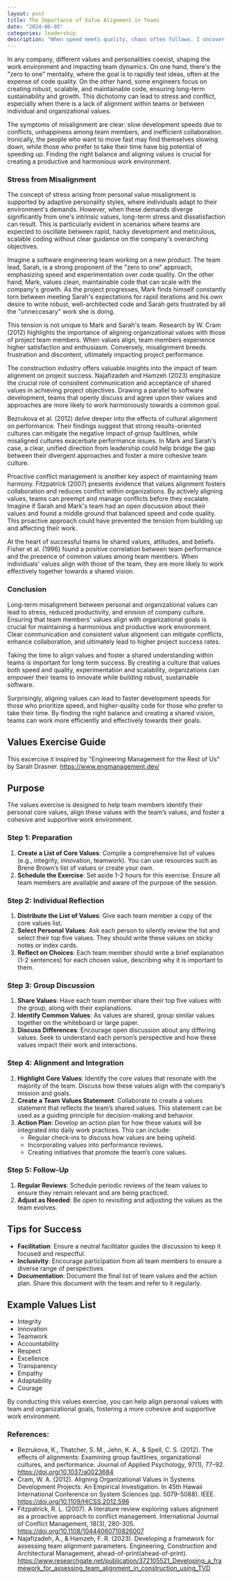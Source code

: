 ```yaml
---
layout: post
title: The Importance of Value Alignment in Teams
date: "2024-06-05"
categories: leadership
description: "When speed meets quality, chaos often follows. I uncover the hidden factor that can make or break your team's success."
---
```


In any company, different values and personalities coexist, shaping the work environment and impacting team dynamics. On one hand, there's the "zero to one" mentality, where the goal is to rapidly test ideas, often at the expense of code quality. On the other hand, some engineers focus on creating robust, scalable, and maintainable code, ensuring long-term sustainability and growth. This dichotomy can lead to stress and conflict, especially when there is a lack of alignment within teams or between individual and organizational values.

The symptoms of misalignment are clear: slow development speeds due to conflicts, unhappiness among team members, and inefficient collaboration. Ironically, the people who want to move fast may find themselves slowing down, while those who prefer to take their time have big potential of speeding up. Finding the right balance and aligning values is crucial for creating a productive and harmonious work environment.

### Stress from Misalignment

The concept of stress arising from personal value misalignment is supported by adaptive personality styles, where individuals adapt to their environment's demands. However, when these demands diverge significantly from one's intrinsic values, long-term stress and dissatisfaction can result. This is particularly evident in scenarios where teams are expected to oscillate between rapid, hacky development and meticulous, scalable coding without clear guidance on the company's overarching objectives.

Imagine a software engineering team working on a new product. The team lead, Sarah, is a strong proponent of the "zero to one" approach, emphasizing speed and experimentation over code quality. On the other hand, Mark, values clean, maintainable code that can scale with the company's growth. As the project progresses, Mark finds himself constantly torn between meeting Sarah's expectations for rapid iterations and his own desire to write robust, well-architected code and Sarah gets frustrated by all the "unneccesary" work she is doing.

This tension is not unique to Mark and Sarah's team. Research by W. Cram (2012) highlights the importance of aligning organizational values with those of project team members. When values align, team members experience higher satisfaction and enthusiasm. Conversely, misalignment breeds frustration and discontent, ultimately impacting project performance.

The construction industry offers valuable insights into the impact of team alignment on project success. Najafizadeh and Hamzeh (2023) emphasize the crucial role of consistent communication and acceptance of shared values in achieving project objectives. Drawing a parallel to software development, teams that openly discuss and agree upon their values and approaches are more likely to work harmoniously towards a common goal.

Bezrukova et al. (2012) delve deeper into the effects of cultural alignment on performance. Their findings suggest that strong results-oriented cultures can mitigate the negative impact of group faultlines, while misaligned cultures exacerbate performance issues. In Mark and Sarah's case, a clear, unified direction from leadership could help bridge the gap between their divergent approaches and foster a more cohesive team culture.

Proactive conflict management is another key aspect of maintaining team harmony. Fitzpatrick (2007) presents evidence that values alignment fosters collaboration and reduces conflict within organizations. By actively aligning values, teams can preempt and manage conflicts before they escalate. Imagine if Sarah and Mark's team had an open discussion about their values and found a middle ground that balanced speed and code quality. This proactive approach could have prevented the tension from building up and affecting their work.

At the heart of successful teams lie shared values, attitudes, and beliefs. Fisher et al. (1996) found a positive correlation between team performance and the presence of common values among team members. When individuals' values align with those of the team, they are more likely to work effectively together towards a shared vision.

### Conclusion

Long-term misalignment between personal and organizational values can lead to stress, reduced productivity, and erosion of company culture. Ensuring that team members' values align with organizational goals is crucial for maintaining a harmonious and productive work environment. Clear communication and consistent value alignment can mitigate conflicts, enhance collaboration, and ultimately lead to higher project success rates.

Taking the time to align values and foster a shared understanding within teams is important for long term success. By creating a culture that values both speed and quality, experimentation and scalability, organizations can empower their teams to innovate while building robust, sustainable software.

Surprisingly, aligning values can lead to faster development speeds for those who prioritize speed, and higher-quality code for those who prefer to take their time. By finding the right balance and creating a shared vision, teams can work more efficiently and effectively towards their goals.

## Values Exercise Guide

This excercise it inspired by "Engineering Management for the Rest of Us" by Sarah Drasner. https://www.engmanagement.dev/

## Purpose

The values exercise is designed to help team members identify their personal core values, align these values with the team’s values, and foster a cohesive and supportive work environment.

### Step 1: Preparation

1. **Create a List of Core Values**: Compile a comprehensive list of values (e.g., integrity, innovation, teamwork). You can use resources such as Brene Brown’s list of values or create your own.
2. **Schedule the Exercise**: Set aside 1-2 hours for this exercise. Ensure all team members are available and aware of the purpose of the session.

### Step 2: Individual Reflection

1. **Distribute the List of Values**: Give each team member a copy of the core values list.
2. **Select Personal Values**: Ask each person to silently review the list and select their top five values. They should write these values on sticky notes or index cards.
3. **Reflect on Choices**: Each team member should write a brief explanation (1-2 sentences) for each chosen value, describing why it is important to them.

### Step 3: Group Discussion

1. **Share Values**: Have each team member share their top five values with the group, along with their explanations.
2. **Identify Common Values**: As values are shared, group similar values together on the whiteboard or large paper.
3. **Discuss Differences**: Encourage open discussion about any differing values. Seek to understand each person’s perspective and how these values impact their work and interactions.

### Step 4: Alignment and Integration

1. **Highlight Core Values**: Identify the core values that resonate with the majority of the team. Discuss how these values align with the company’s mission and goals.
2. **Create a Team Values Statement**: Collaborate to create a values statement that reflects the team’s shared values. This statement can be used as a guiding principle for decision-making and behavior.
3. **Action Plan**: Develop an action plan for how these values will be integrated into daily work practices. This can include:
   - Regular check-ins to discuss how values are being upheld.
   - Incorporating values into performance reviews.
   - Creating initiatives that promote the team’s core values.

### Step 5: Follow-Up

1. **Regular Reviews**: Schedule periodic reviews of the team values to ensure they remain relevant and are being practiced.
2. **Adjust as Needed**: Be open to revisiting and adjusting the values as the team evolves.

## Tips for Success

- **Facilitation**: Ensure a neutral facilitator guides the discussion to keep it focused and respectful.
- **Inclusivity**: Encourage participation from all team members to ensure a diverse range of perspectives.
- **Documentation**: Document the final list of team values and the action plan. Share this document with the team and refer to it regularly.

## Example Values List

- Integrity
- Innovation
- Teamwork
- Accountability
- Respect
- Excellence
- Transparency
- Empathy
- Adaptability
- Courage

By conducting this values exercise, you can help align personal values with team and organizational goals, fostering a more cohesive and supportive work environment.

### References:

- Bezrukova, K., Thatcher, S. M., Jehn, K. A., & Spell, C. S. (2012). The effects of alignments: Examining group faultlines, organizational cultures, and performance. Journal of Applied Psychology, 97(1), 77–92. https://doi.org/10.1037/a0023684
- Cram, W. A. (2012). Aligning Organizational Values in Systems Development Projects: An Empirical Investigation. In 45th Hawaii International Conference on System Sciences (pp. 5079-5088). IEEE. https://doi.org/10.1109/HICSS.2012.596
- Fitzpatrick, R. L. (2007). A literature review exploring values alignment as a proactive approach to conflict management. International Journal of Conflict Management, 18(3), 280-305. https://doi.org/10.1108/10444060710826007
- Najafizadeh, A., & Hamzeh, F. R. (2023). Developing a framework for assessing team alignment parameters. Engineering, Construction and Architectural Management, ahead-of-print(ahead-of-print). https://www.researchgate.net/publication/372105521_Developing_a_framework_for_assessing_team_alignment_in_construction_using_TVD
